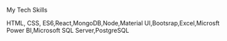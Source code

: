 My Tech Skills

HTML, CSS, ES6,React,MongoDB,Node,Material UI,Bootsrap,Excel,Microsft Power BI,Microsoft SQL Server,PostgreSQL 

